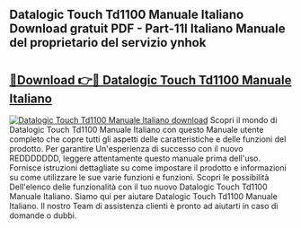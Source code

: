 ## Datalogic Touch Td1100 Manuale Italiano Download gratuit PDF - Part-11I Italiano Manuale del proprietario del servizio ynhok

# <h2><a href="http://dfgdlin.blite.top/?on=Datalogic+Touch+Td1100+Manuale+Italiano">🔗Download 👉🔴 Datalogic Touch Td1100 Manuale Italiano</a></h2>

[![Datalogic Touch Td1100 Manuale Italiano download](https://i.imgur.com/lujVjoI.png)](http://dfgdlin.blite.top/?on=Datalogic+Touch+Td1100+Manuale+Italiano)
Scopri il mondo di Datalogic Touch Td1100 Manuale Italiano con questo Manuale utente completo che copre tutti gli aspetti delle caratteristiche e delle funzioni del prodotto. Per garantire Un'esperienza di successo con il nuovo REDDDDDDD, leggere attentamente questo manuale prima dell'uso. Fornisce istruzioni dettagliate su come impostare il prodotto e informazioni su come utilizzare le sue varie funzioni e funzioni. Scopri le possibilità Dell'elenco delle funzionalità con il tuo nuovo Datalogic Touch Td1100 Manuale Italiano. Siamo qui per aiutare Datalogic Touch Td1100 Manuale Italiano. Il nostro Team di assistenza clienti è pronto ad aiutarti in caso di domande o dubbi.
